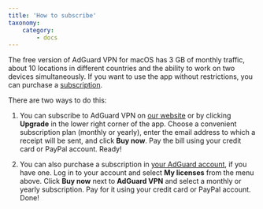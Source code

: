 ```yaml
---
title: 'How to subscribe'
taxonomy:
    category:
        - docs
---
```


The free version of AdGuard VPN for macOS has 3 GB of monthly traffic, about 10 locations in different countries and the ability to work on two devices simultaneously. If you want to use the app without restrictions, you can purchase a [subscription](link).

There are two ways to do this:

1. You can subscribe to AdGuard VPN on [our website](https://adguard-vpn.com/license.html) or by clicking **Upgrade** in the lower right corner of the app. Choose a convenient subscription plan (monthly or yearly), enter the email address to which a receipt will be sent, and click **Buy now**. Pay the bill using your credit card or PayPal account. Ready!

2. You can also purchase a subscription in [your AdGuard account](https://my.adguard.com/en/main.html), if you have one. Log in to your account and select **My licenses** from the menu above. Click **Buy now** next to **AdGuard VPN** and select a monthly or yearly subscription. Pay for it using your credit card or PayPal account. Done!